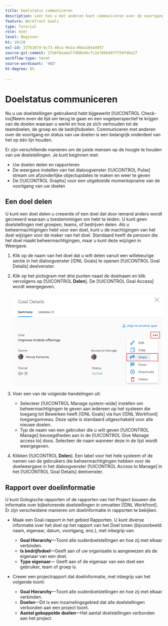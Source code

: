 ```yaml
---
title: Doelstatus communiceren
description: Leer hoe u met anderen kunt communiceren over de voortgang en status van uw doelen in [!DNL Workfront Goals].
feature: Workfront Goals
type: Tutorial
role: User
level: Beginner
kt: 10120
exl-id: 337b187d-bc73-48ca-9e2a-08ea164ad457
source-git-commit: 27e8f0aada77488bd6cfc2e786b997f759fd0a17
workflow-type: tm+mt
source-wordcount: '463'
ht-degree: 0%

---
```


# Doelstatus communiceren

Nu u uw doelstellingen gebruikend hebt bijgewerkt [!UICONTROL Check-ins]Neem even de tijd om terug te gaan en een vogelperspectief te krijgen van de doelen waaraan u werkt en hoe ze zich verhouden tot de teamdoelen, de groep en de bedrijfsdoelen. Communiceren met anderen over de voortgang en status van uw doelen is een belangrijk onderdeel van het op één lijn houden.

Er zijn verschillende manieren om de juiste mensen op de hoogte te houden van uw doelstellingen. Je kunt beginnen met:

* Uw doelen delen en rapporteren
* De weergave instellen van het dialoogvenster [!UICONTROL Pulse] stream om afzonderlijke objectupdates te maken en weer te geven
* De [!UICONTROL Graphs] voor een uitgebreide momentopname van de voortgang van uw doelen

## Een doel delen

U kunt een doel delen u creeerde of een doel dat door iemand anders wordt gecreeerd waaraan u toestemmingen om hebt te leiden. U kunt geen doelstellingen met groepen, teams, of bedrijven delen. Als u beheermachtigingen hebt voor een doel, kunt u de machtigingen van het doel wijzigen voor de maker van het doel. Standaard heeft de persoon die het doel maakt beheermachtigingen, maar u kunt deze wijzigen in Weergave.

1. Klik op de naam van het doel dat u wilt delen vanuit een willekeurige sectie in het dialoogvenster [!DNL Goals] te openen [!UICONTROL Goal Details] deelvenster.

1. Klik op het pictogram met drie punten naast de doelnaam en klik vervolgens op [!UICONTROL **Delen**]. De [!UICONTROL Goal Access] wordt weergegeven.

   ![Waarden](assets/17-workfront-goals-share-a-goal.png)

1. Voer een van de volgende handelingen uit:

   * Selecteer [!UICONTROL Manage system-wide] instellen om beheermachtigingen te geven aan iedereen op het systeem die toegang tot Bewerken heeft [!DNL Goals] via hun [!DNL Workfront] toegangsniveau. Deze optie is standaard uitgeschakeld voor alle nieuwe doelen.
   * Typ de naam van een gebruiker die u wilt geven [!UICONTROL Manage] bevoegdheden aan in de [!UICONTROL Give Manage access to] doos. Selecteer de naam wanneer deze in de lijst wordt weergegeven.

1. Klikken [!UICONTROL **Delen**]. Een label voor het hele systeem of de namen van de gebruikers die beheermachtigingen hebben voor de doelweergave in het dialoogvenster [!UICONTROL Access to Manage] in het [!UICONTROL Goal Details] deelvenster.

## Rapport over doelinformatie

U kunt Gologische rapporten of de rapporten van het Project bouwen die informatie over bijbehorende doelstellingen in omvatten [!DNL Workfront]. Er zijn verscheidene manieren om doelinformatie in rapporten te bekijken.

* Maak een Goal-rapport in het gebied Rapporten. U kunt diverse informatie over het doel op het rapport van het Doel tonen (bijvoorbeeld: naam, eigenaar, datum, voortgang, enz.), met inbegrip van:

   * **Goal Hierarchy**—Toont alle ouderdoelstellingen en hoe zij met elkaar verbinden.
   * **Is bedrijfsdoel**—Geeft aan of uw organisatie is aangewezen als de eigenaar van een doel.
   * **Type eigenaar**— Geeft aan of de eigenaar van een doel een gebruiker, team of groep is.

* Creeer een projectrapport dat doelinformatie, met inbegrip van het volgende toont:
   * **Goal Hierarchy**—Toont alle ouderdoelstellingen en hoe zij met elkaar verbinden.
   * **Doelen**—Dit is een inzamelingsgebied dat alle doelstellingen verbonden aan een project toont.
   * **Aantal gekoppelde doelen**—Het aantal doelstellingen verbonden aan het project.
